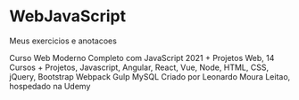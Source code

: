 # WebJavaScript
Meus exercicios e anotacoes 

Curso Web Moderno Completo com JavaScript 2021 + Projetos
Web, 14 Cursos + Projetos, Javascript, Angular, React, Vue, Node, HTML, CSS, jQuery, Bootstrap Webpack Gulp MySQL
Criado por Leonardo Moura Leitao, hospedado na Udemy
